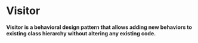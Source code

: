 # Visitor

**Visitor is a behavioral design pattern that allows adding new behaviors to existing class hierarchy without altering any existing code.**
